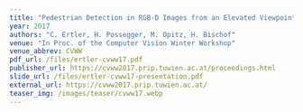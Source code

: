 ```yaml
---
title: "Pedestrian Detection in RGB-D Images from an Elevated Viewpoint"
year: 2017
authors: "C. Ertler, H. Possegger, M. Opitz, H. Bischof"
venue: "In Proc. of the Computer Vision Winter Workshop"
venue_abbrev: CVWW
pdf_url: /files/ertler-cvww17.pdf
publisher_url: https://cvww2017.prip.tuwien.ac.at/proceedings.html
slide_url: /files/ertler-cvww17-presentation.pdf
external_url: https://cvww2017.prip.tuwien.ac.at/
teaser_img: /images/teaser/cvww17.webp
---
```


